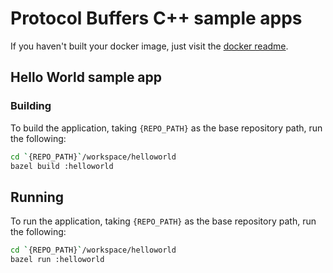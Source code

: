 # Protocol Buffers C++ sample apps

If you haven't built your docker image, just visit the [docker readme](../docker/README.md).

## Hello World sample app

### Building
To build the application, taking `{REPO_PATH}` as the base repository path, run the following:

```bash
cd `{REPO_PATH}`/workspace/helloworld
bazel build :helloworld
```

## Running
To run the application, taking `{REPO_PATH}` as the base repository path, run the following:

```bash
cd `{REPO_PATH}`/workspace/helloworld
bazel run :helloworld
```
